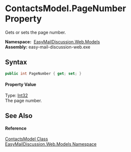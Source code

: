 ContactsModel.PageNumber Property
=================================
Gets or sets the page number.

  **Namespace:**  [EasyMailDiscussion.Web.Models][1]  
  **Assembly:** easy-mail-discussion-web.exe

Syntax
------

```csharp
public int PageNumber { get; set; }
```

#### Property Value
Type: [Int32][2]  
 The page number. 

See Also
--------

#### Reference
[ContactsModel Class][3]  
[EasyMailDiscussion.Web.Models Namespace][1]  

[1]: ../README.md
[2]: https://docs.microsoft.com/dotnet/api/system.int32
[3]: README.md